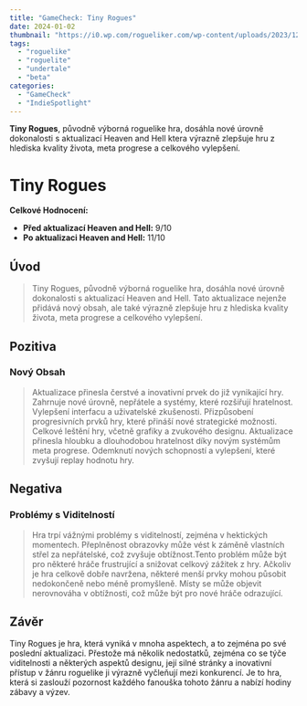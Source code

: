 ```yaml
---
title: "GameCheck: Tiny Rogues"
date: 2024-01-02
thumbnail: "https://i0.wp.com/rogueliker.com/wp-content/uploads/2023/12/tingifg.gif?resize=1024%2C575&ssl=1"
tags:
  - "roguelike"
  - "roguelite"
  - "undertale"
  - "beta"
categories:
  - "GameCheck"
  - "IndieSpotlight"
---
```


**Tiny Rogues**, původně výborná roguelike hra, dosáhla nové úrovně dokonalosti s aktualizací Heaven and Hell ktera výrazně zlepšuje hru z hlediska kvality života, meta progrese a celkového vylepšení.

<!--more-->

# Tiny Rogues

**Celkové Hodnocení:**

- **Před aktualizací Heaven and Hell:** 9/10
- **Po aktualizaci Heaven and Hell:** 11/10

## Úvod

> Tiny Rogues, původně výborná roguelike hra, dosáhla nové úrovně dokonalosti s aktualizací Heaven and Hell. Tato aktualizace nejenže přidává nový obsah, ale také výrazně zlepšuje hru z hlediska kvality života, meta progrese a celkového vylepšení.

## Pozitiva

### Nový Obsah

> Aktualizace přinesla čerstvé a inovativní prvek do již vynikající hry. Zahrnuje nové úrovně, nepřátele a systémy, které rozšiřují hratelnost. Vylepšení interfacu a uživatelské zkušenosti. Přizpůsobení progresivních prvků hry, které přináší nové strategické možnosti. Celkové leštění hry, včetně grafiky a zvukového designu. Aktualizace přinesla hloubku a dlouhodobou hratelnost díky novým systémům meta progrese. Odemknutí nových schopností a vylepšení, které zvyšují replay hodnotu hry.

## Negativa

### Problémy s Viditelností

> Hra trpí vážnými problémy s viditelností, zejména v hektických momentech. Přeplněnost obrazovky může vést k záměně vlastních střel za nepřátelské, což zvyšuje obtížnost.Tento problém může být pro některé hráče frustrující a snižovat celkový zážitek z hry. Ačkoliv je hra celkově dobře navržena, některé menší prvky mohou působit nedokončeně nebo méně promyšleně. Místy se může objevit nerovnováha v obtížnosti, což může být pro nové hráče odrazující.

## Závěr

Tiny Rogues je hra, která vyniká v mnoha aspektech, a to zejména po své poslední aktualizaci. Přestože má několik nedostatků, zejména co se týče viditelnosti a některých aspektů designu, její silné stránky a inovativní přístup v žánru roguelike ji výrazně vyčleňují mezi konkurencí. Je to hra, která si zaslouží pozornost každého fanouška tohoto žánru a nabízí hodiny zábavy a výzev.
